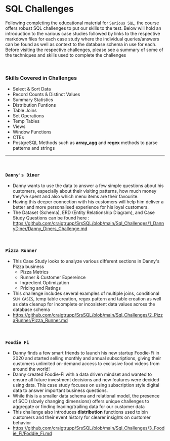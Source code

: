 # SQL Challenges
Following completing the educational material for `Serious SQL`, the course offers robust SQL challenges to put our skills to the test. Below will hold an introduction to the various case studies followed by links to the respective markdown files for each case study where the individual queries/answers can be found as well as context to the database schema in use for each. Before visiting the respective challenges, please see a summary of some of the techniques and skills used to complete the challenges

<br>

### Skills Covered in Challenges
* Select & Sort Data
* Record Counts & Distinct Values
* Summary Statistics
* Distribution Funtions
* Table Joins
* Set Operations
* Temp Tables
* Views
* Window Functions
* CTEs
* PostgreSQL Methods such as **array_agg** and **regex** methods to parse patterns and strings

---

<br>

### `Danny's Diner`
* Danny wants to use the data to answer a few simple questions about his customers, especially about their visiting patterns, how much money they’ve spent and also which menu items are their favourite. 
* Having this deeper connection with his customers will help him deliver a better and more personalised experience for his loyal customers. 
* The Dataset (Schema), ERD (Entity Relationship Diagram), and Case Study Questions can be found here : https://github.com/craigtrupp/SrsSQL/blob/main/Sql_Challenges/1_DannyDiner/Danny_Diners_Challenge.md

<br>

### `Pizza Runner`
* This Case Study looks to analyze various different sections in Danny's Pizza business
    - Pizza Metrics
    - Runner & Customer Expereince
    - Ingredient Optimization
    - Pricing and Ratings
* This challenge includes several examples of multiple joins, conditional `SUM CASES`, temp table creation, regex pattern and table creation as well as data cleanup for incomplete or incosistent data values across the database schema
* https://github.com/craigtrupp/SrsSQL/blob/main/Sql_Challenges/2_PizzaRunner/Pizza_Runner.md

<br>

### `Foodie Fi`
* Danny finds a few smart friends to launch his new startup Foodie-Fi in 2020 and started selling monthly and annual subscriptions, giving their customers unlimited on-demand access to exclusive food videos from around the world!
* Danny created Foodie-Fi with a data driven mindset and wanted to ensure all future investment decisions and new features were decided using data. This case study focuses on using subscription style digital data to answer important business questions.
* While this is a smaller data schema and relational model, the presence of SCD (slowly changing dimensions) offers unique challenges to aggregate or finding leading/trailing data for our customer data
* This challenge also introduces **distribution** functions used to bin customers and their event history for clearer insights on customer behavior
* https://github.com/craigtrupp/SrsSQL/blob/main/Sql_Challenges/3_Foodie_Fi/Foddie_Fi.md



